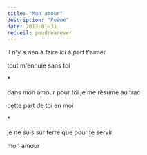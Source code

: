 ```yaml
---
title: "Mon amour"
description: "Poème"
date: 2012-01-31
recueil: poudrearever
---
```


Il n'y a rien à faire ici
à part t'aimer

tout m'ennuie sans toi

\*

dans mon amour pour toi
je me résume au trac

cette part de toi en moi

\*

je ne suis sur terre
que pour te servir

mon amour
